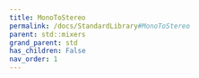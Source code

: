 ```yaml
---
title: MonoToStereo
permalink: /docs/StandardLibrary#MonoToStereo
parent: std::mixers
grand_parent: std
has_children: False
nav_order: 1
---
```

